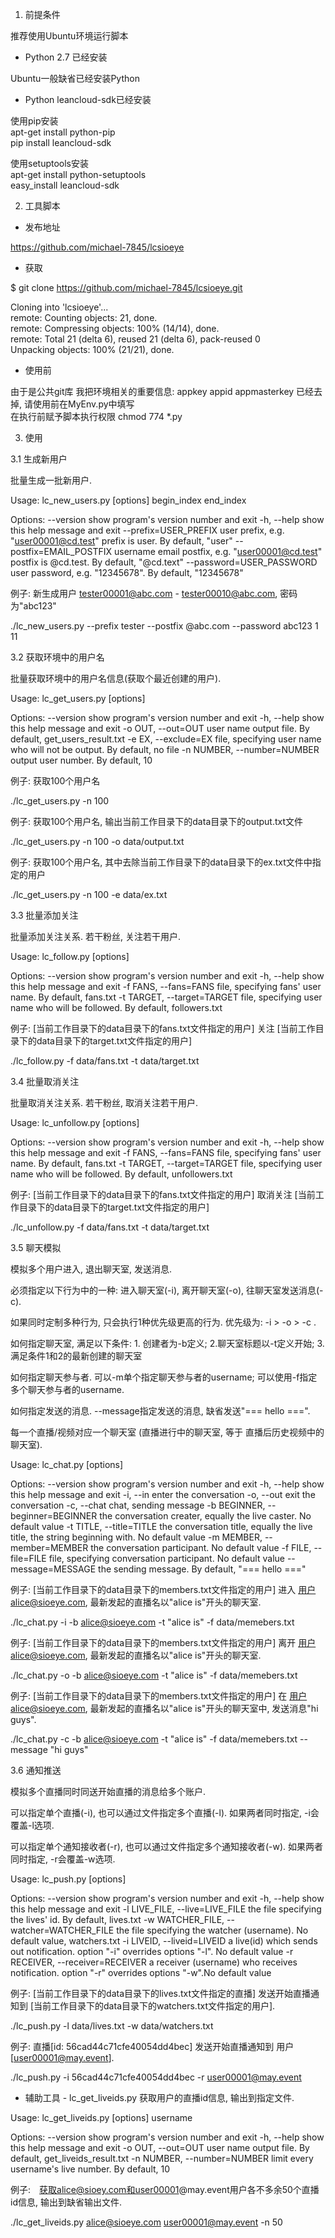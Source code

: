 ﻿1. 前提条件

推荐使用Ubuntu环境运行脚本

* Python 2.7 已经安装

Ubuntu一般缺省已经安装Python

* Python leancloud-sdk已经安装

使用pip安装  
apt-get install python-pip  
pip install leancloud-sdk  

使用setuptools安装  
apt-get install python-setuptools  
easy_install leancloud-sdk  

2. 工具脚本

* 发布地址

https://github.com/michael-7845/lcsioeye

* 获取

$ git clone https://github.com/michael-7845/lcsioeye.git
  
Cloning into 'lcsioeye'...  
remote: Counting objects: 21, done.  
remote: Compressing objects: 100% (14/14), done.  
remote: Total 21 (delta 6), reused 21 (delta 6), pack-reused 0  
Unpacking objects: 100% (21/21), done.  

* 使用前

由于是公共git库 我把环境相关的重要信息: appkey appid appmasterkey 已经去掉, 请使用前在MyEnv.py中填写  
在执行前赋予脚本执行权限 chmod 774 *.py  

3. 使用

3.1 生成新用户

批量生成一批新用户.

Usage: lc_new_users.py [options] begin_index end_index

Options:
  --version             show program's version number and exit
  -h, --help            show this help message and exit
  --prefix=USER_PREFIX  user prefix, e.g. "user00001@cd.test" prefix is user.
                        By default, "user"
  --postfix=EMAIL_POSTFIX
                        username email postfix, e.g. "user00001@cd.test"
                        postfix is @cd.test. By default, "@cd.text"
  --password=USER_PASSWORD
                        user password, e.g. "12345678". By default, "12345678"

例子: 新生成用户 tester00001@abc.com - tester00010@abc.com, 密码为"abc123"

./lc_new_users.py --prefix tester --postfix @abc.com --password abc123 1 11

3.2 获取环境中的用户名

批量获取环境中的用户名信息(获取<number>个最近创建的用户).

Usage: lc_get_users.py [options]

Options:
  --version             show program's version number and exit
  -h, --help            show this help message and exit
  -o OUT, --out=OUT     user name output file. By default,
                        get_users_result.txt
  -e EX, --exclude=EX   file, specifying user name who will not be output. By
                        default, no file
  -n NUMBER, --number=NUMBER
                        output user number. By default, 10

例子: 获取100个用户名

./lc_get_users.py -n 100

例子: 获取100个用户名, 输出当前工作目录下的data目录下的output.txt文件

./lc_get_users.py -n 100 -o data/output.txt

例子: 获取100个用户名, 其中去除当前工作目录下的data目录下的ex.txt文件中指定的用户

./lc_get_users.py -n 100 -e data/ex.txt

3.3 批量添加关注

批量添加关注关系. 若干粉丝, 关注若干用户.

Usage: lc_follow.py [options]

Options:
  --version             show program's version number and exit
  -h, --help            show this help message and exit
  -f FANS, --fans=FANS  file, specifying fans' user name. By default, fans.txt
  -t TARGET, --target=TARGET
                        file, specifying user name who will be followed. By
                        default, followers.txt

例子: [当前工作目录下的data目录下的fans.txt文件指定的用户] 关注 [当前工作目录下的data目录下的target.txt文件指定的用户]

./lc_follow.py -f data/fans.txt -t data/target.txt

3.4 批量取消关注

批量取消关注关系. 若干粉丝, 取消关注若干用户.

Usage: lc_unfollow.py [options]

Options:
  --version             show program's version number and exit
  -h, --help            show this help message and exit
  -f FANS, --fans=FANS  file, specifying fans' user name. By default, fans.txt
  -t TARGET, --target=TARGET
                        file, specifying user name who will be followed. By
                        default, unfollowers.txt

例子: [当前工作目录下的data目录下的fans.txt文件指定的用户] 取消关注 [当前工作目录下的data目录下的target.txt文件指定的用户]

./lc_unfollow.py -f data/fans.txt -t data/target.txt

3.5 聊天模拟

模拟多个用户进入, 退出聊天室, 发送消息.

必须指定以下行为中的一种: 进入聊天室(-i), 离开聊天室(-o), 往聊天室发送消息(-c).

如果同时定制多种行为, 只会执行1种优先级更高的行为. 优先级为: -i > -o > -c .

如何指定聊天室, 满足以下条件: 1. 创建者为-b定义; 2.聊天室标题以-t定义开始; 3. 满足条件1和2的最新创建的聊天室

如何指定聊天参与者. 可以-m单个指定聊天参与者的username; 可以使用-f指定多个聊天参与者的username.

如何指定发送的消息. --message指定发送的消息, 缺省发送"=== hello ===".

每一个直播/视频对应一个聊天室 (直播进行中的聊天室, 等于 直播后历史视频中的聊天室).

Usage: lc_chat.py [options]

Options:
  --version             show program's version number and exit
  -h, --help            show this help message and exit
  -i, --in              enter the conversation
  -o, --out             exit the conversation
  -c, --chat            chat, sending message
  -b BEGINNER, --beginner=BEGINNER
                        the conversation creater, equally the live caster. No
                        default value
  -t TITLE, --title=TITLE
                        the conversation title, equally the live title, the
                        string beginning with. No default value
  -m MEMBER, --member=MEMBER
                        the conversation participant. No default value
  -f FILE, --file=FILE  file, specifying conversation participant. No default
                        value
  --message=MESSAGE     the sending message. By default, "=== hello ==="

例子: [当前工作目录下的data目录下的members.txt文件指定的用户] 进入 用户alice@sioeye.com, 最新发起的直播名以"alice is"开头的聊天室.

./lc_chat.py -i -b alice@sioeye.com -t "alice is" -f data/memebers.txt

例子: [当前工作目录下的data目录下的members.txt文件指定的用户] 离开 用户alice@sioeye.com, 最新发起的直播名以"alice is"开头的聊天室.

./lc_chat.py -o -b alice@sioeye.com -t "alice is" -f data/memebers.txt

例子: [当前工作目录下的data目录下的members.txt文件指定的用户] 在 用户alice@sioeye.com, 最新发起的直播名以"alice is"开头的聊天室中, 发送消息"hi guys".

./lc_chat.py -c -b alice@sioeye.com -t "alice is" -f data/memebers.txt --message "hi guys"

3.6 通知推送

模拟多个直播同时同送开始直播的消息给多个账户.

可以指定单个直播(-i), 也可以通过文件指定多个直播(-l). 如果两者同时指定, -i会覆盖-l选项.

可以指定单个通知接收者(-r), 也可以通过文件指定多个通知接收者(-w). 如果两者同时指定, -r会覆盖-w选项.

Usage: lc_push.py [options]
 
Options:
  --version             show program's version number and exit
  -h, --help            show this help message and exit
  -l LIVE_FILE, --live=LIVE_FILE
                        the file specifying the lives' id. By default,
                        lives.txt
  -w WATCHER_FILE, --watcher=WATCHER_FILE
                        the file specifying the watcher (username). No default
                        value, watchers.txt
  -i LIVEID, --liveid=LIVEID
                        a live(id) which sends out notification. option "-i"
                        overrides options "-l". No default value
  -r RECEIVER, --receiver=RECEIVER
                        a receiver (username) who receives notification.
                        option "-r" overrides options "-w".No default value

例子: [当前工作目录下的data目录下的lives.txt文件指定的直播] 发送开始直播通知到 [当前工作目录下的data目录下的watchers.txt文件指定的用户].

./lc_push.py -l data/lives.txt -w data/watchers.txt

例子: 直播[id: 56cad44c71cfe40054dd4bec] 发送开始直播通知到 用户[user00001@may.event].

./lc_push.py -i 56cad44c71cfe40054dd4bec -r user00001@may.event

* 辅助工具 - lc_get_liveids.py
获取用户的直播id信息, 输出到指定文件.

Usage: lc_get_liveids.py [options] username
 
Options:
  --version             show program's version number and exit
  -h, --help            show this help message and exit
  -o OUT, --out=OUT     user name output file. By default,
                        get_liveids_result.txt
  -n NUMBER, --number=NUMBER
                        limit every username's live number. By default, 10

例子:　获取alice@sioey.com和user00001@may.event用户各不多余50个直播id信息, 输出到缺省输出文件.

./lc_get_liveids.py alice@sioeye.com user00001@may.event -n 50

